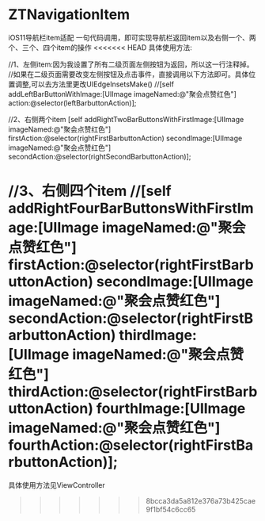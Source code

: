 # ZTNavigationItem
iOS11导航栏item适配
一句代码调用，即可实现导航栏返回item以及右侧一个、两个、三个、四个item的操作
<<<<<<< HEAD
具体使用方法:

//1、左侧item:因为我设置了所有二级页面左侧按钮为返回，所以这一行注释掉。
//如果在二级页面需要改变左侧按钮及点击事件，直接调用以下方法即可。具体位置调整,可以去方法里更改UIEdgeInsetsMake()
//[self addLeftBarButtonWithImage:[UIImage imageNamed:@"聚会点赞红色"] action:@selector(leftBarbuttonAction)];

//2、右侧两个item
[self addRightTwoBarButtonsWithFirstImage:[UIImage imageNamed:@"聚会点赞红色"] firstAction:@selector(rightFirstBarbuttonAction) secondImage:[UIImage imageNamed:@"聚会点赞红色"] secondAction:@selector(rightSecondBarbuttonAction)];

//3、右侧四个item
//[self addRightFourBarButtonsWithFirstImage:[UIImage imageNamed:@"聚会点赞红色"] firstAction:@selector(rightFirstBarbuttonAction) secondImage:[UIImage imageNamed:@"聚会点赞红色"] secondAction:@selector(rightFirstBarbuttonAction) thirdImage:[UIImage imageNamed:@"聚会点赞红色"] thirdAction:@selector(rightFirstBarbuttonAction) fourthImage:[UIImage imageNamed:@"聚会点赞红色"] fourthAction:@selector(rightFirstBarbuttonAction)];
=======
具体使用方法见ViewController
>>>>>>> 8bcca3da5a812e376a73b425cae9f1bf54c6cc65
